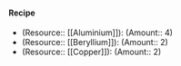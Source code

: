 #### Recipe
- (Resource:: [[Aluminium]]): (Amount:: 4)
- (Resource:: [[Beryllium]]): (Amount:: 2)
- (Resource:: [[Copper]]): (Amount:: 2)
